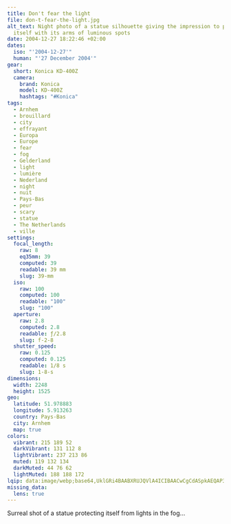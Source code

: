 ```yaml
---
title: Don't fear the light
file: don-t-fear-the-light.jpg
alt_text: Night photo of a statue silhouette giving the impression to protect
  itself with its arms of luminous spots
date: 2004-12-27 18:22:46 +02:00
dates:
  iso: "'2004-12-27'"
  human: "'27 December 2004'"
gear:
  short: Konica KD-400Z
  camera:
    brand: Konica
    model: KD-400Z
    hashtags: "#Konica"
tags:
  - Arnhem
  - brouillard
  - city
  - effrayant
  - Europa
  - Europe
  - fear
  - fog
  - Gelderland
  - light
  - lumière
  - Nederland
  - night
  - nuit
  - Pays-Bas
  - peur
  - scary
  - statue
  - The Netherlands
  - ville
settings:
  focal_length:
    raw: 8
    eq35mm: 39
    computed: 39
    readable: 39 mm
    slug: 39-mm
  iso:
    raw: 100
    computed: 100
    readable: "100"
    slug: "100"
  aperture:
    raw: 2.8
    computed: 2.8
    readable: ƒ/2.8
    slug: f-2-8
  shutter_speed:
    raw: 0.125
    computed: 0.125
    readable: 1/8 s
    slug: 1-8-s
dimensions:
  width: 2248
  height: 1525
geo:
  latitude: 51.978883
  longitude: 5.913263
  country: Pays-Bas
  city: Arnhem
  map: true
colors:
  vibrant: 215 189 52
  darkVibrant: 131 112 8
  lightVibrant: 237 213 86
  muted: 119 132 134
  darkMuted: 44 76 62
  lightMuted: 188 188 172
lqip: data:image/webp;base64,UklGRi4BAABXRUJQVlA4ICIBAACwCgCdASpkAEQAP3Goy120v70krNJLC/AuCUAZoYTJzOO7nV1Nksgg87chW5jI1ZDo7CIjlFPpusPTVChRpbqTfe5Kk49ZVW2ixQUysNTvUzCEkKl5rRoScLHwoYuAAP7E7/m3kbfVhpXXzePPudjNipyiJ/yo+cLYsuQXzIv849hBB5FAk0Z2VkjFjoBI1G8lc0yx/W4s4r7MZ/snl67bXAQfV+90ZBIXpOOudE7I6dpQVGefYNoKz5zaXVlo6Qa3s/A5p0ufYIeV4b/95gZJ0Z4G4rRb1oeLyZ2vhgCbmycwnw8AK5yvTsjODgRrMzDtnZ0iTOAnpTjmjOuZYk3gbgJXR3qkTBjzfGop/KWeqD6sbqp1F8Yf5kHgAAAoQAAAAA==
missing_data:
  lens: true
---
```


Surreal shot of a statue protecting itself from lights in the fog...
